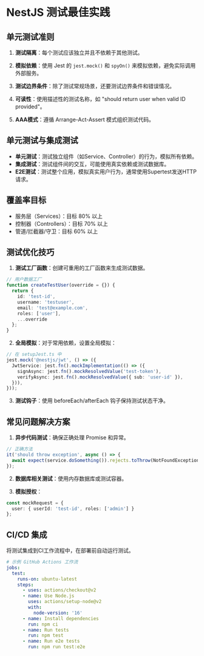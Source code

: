 # NestJS 测试最佳实践

## 单元测试准则

1. **测试隔离**：每个测试应该独立并且不依赖于其他测试。

2. **模拟依赖**：使用 Jest 的 `jest.mock()` 和 `spyOn()` 来模拟依赖，避免实际调用外部服务。

3. **测试边界条件**：除了测试常规场景，还要测试边界条件和错误情况。

4. **可读性**：使用描述性的测试名称，如 "should return user when valid ID provided"。

5. **AAA模式**：遵循 Arrange-Act-Assert 模式组织测试代码。

## 单元测试与集成测试

- **单元测试**：测试独立组件（如Service、Controller）的行为，模拟所有依赖。
- **集成测试**：测试组件间的交互，可能使用真实依赖或测试数据库。
- **E2E测试**：测试整个应用，模拟真实用户行为，通常使用Supertest发送HTTP请求。

## 覆盖率目标

- 服务层（Services）：目标 80% 以上
- 控制器（Controllers）：目标 70% 以上
- 管道/拦截器/守卫：目标 60% 以上

## 测试优化技巧

1. **测试工厂函数**：创建可重用的工厂函数来生成测试数据。

```typescript
// 用户数据工厂
function createTestUser(override = {}) {
  return {
    id: 'test-id',
    username: 'testuser',
    email: 'test@example.com',
    roles: ['user'],
    ...override
  };
}
```

2. **全局模拟**：对于常用依赖，设置全局模拟：

```typescript
// 在 setupJest.ts 中
jest.mock('@nestjs/jwt', () => ({
  JwtService: jest.fn().mockImplementation(() => ({
    signAsync: jest.fn().mockResolvedValue('test-token'),
    verifyAsync: jest.fn().mockResolvedValue({ sub: 'user-id' }),
  })),
}));
```

3. **测试钩子**：使用 beforeEach/afterEach 钩子保持测试状态干净。

## 常见问题解决方案

1. **异步代码测试**：确保正确处理 Promise 和异常。

```typescript
// 正确方法
it('should throw exception', async () => {
  await expect(service.doSomething()).rejects.toThrow(NotFoundException);
});
```

2. **数据库相关测试**：使用内存数据库或测试容器。

3. **模拟授权**：

```typescript
const mockRequest = {
  user: { userId: 'test-id', roles: ['admin'] }
};
```

## CI/CD 集成

将测试集成到CI工作流程中，在部署前自动运行测试。

```yaml
# 示例 GitHub Actions 工作流
jobs:
  test:
    runs-on: ubuntu-latest
    steps:
      - uses: actions/checkout@v2
      - name: Use Node.js
        uses: actions/setup-node@v2
        with:
          node-version: '16'
      - name: Install dependencies
        run: npm ci
      - name: Run tests
        run: npm test
      - name: Run e2e tests
        run: npm run test:e2e
```
